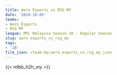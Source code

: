 ```yaml
---
title: Aero Esports vs RSG MY
date: '2024-10-05'
teams:
- Aero Esports
- RSG MY
league: MPL Malaysia Season 10 - Regular Season
slug: aero_esports_vs_rsg_my
tags:
- '28'
file_json: /team-my/aero_esports_vs_rsg_my.json
---
```


{{< mlbb_h2h_my >}}
